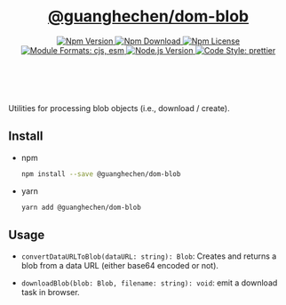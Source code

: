 <header>
  <h1 align="center">
    <a href="https://github.com/guanghechen/react-kit/tree/@guanghechen/dom-blob@2.3.8/packages/dom-blob#readme">@guanghechen/dom-blob</a>
  </h1>
  <div align="center">
    <a href="https://www.npmjs.com/package/@guanghechen/dom-blob">
      <img
        alt="Npm Version"
        src="https://img.shields.io/npm/v/@guanghechen/dom-blob.svg"
      />
    </a>
    <a href="https://www.npmjs.com/package/@guanghechen/dom-blob">
      <img
        alt="Npm Download"
        src="https://img.shields.io/npm/dm/@guanghechen/dom-blob.svg"
      />
    </a>
    <a href="https://www.npmjs.com/package/@guanghechen/dom-blob">
      <img
        alt="Npm License"
        src="https://img.shields.io/npm/l/@guanghechen/dom-blob.svg"
      />
    </a>
    <a href="#install">
      <img
        alt="Module Formats: cjs, esm"
        src="https://img.shields.io/badge/module_formats-cjs%2C%20esm-green.svg"
      />
    </a>
    <a href="https://github.com/nodejs/node">
      <img
        alt="Node.js Version"
        src="https://img.shields.io/node/v/@guanghechen/dom-blob"
      />
    </a>
    <a href="https://github.com/prettier/prettier">
      <img
        alt="Code Style: prettier"
        src="https://img.shields.io/badge/code_style-prettier-ff69b4.svg?style=flat-square"
      />
    </a>
  </div>
</header>
<br/>


Utilities for processing blob objects (i.e., download / create).


## Install

* npm

  ```bash
  npm install --save @guanghechen/dom-blob
  ```

* yarn

  ```bash
  yarn add @guanghechen/dom-blob
  ```

## Usage

* `convertDataURLToBlob(dataURL: string): Blob`: Creates and returns a blob from
  a data URL (either base64 encoded or not).


* `downloadBlob(blob: Blob, filename: string): void`: emit a download task in
  browser.


[homepage]: https://github.com/guanghechen/react-kit/tree/@guanghechen/dom-blob@2.3.8/packages/dom-blob#readme

